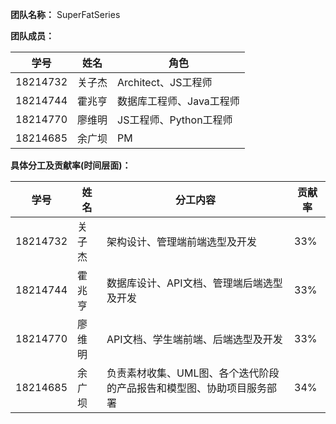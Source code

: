 **团队名称：** SuperFatSeries

**团队成员：**

| 学号 | 姓名 | 角色 |
| ---- | ---- | ---- |
| 18214732 | 关子杰 | Architect、JS工程师 |
| 18214744 | 霍兆亨 | 数据库工程师、Java工程师 |
| 18214770 | 廖维明 | JS工程师、Python工程师 |
| 18214685 | 余广坝 | PM|


**具体分工及贡献率(时间层面)：**

| 学号 | 姓名 | 分工内容 | 贡献率 |
| ---- | -------- | -------- | -------- |
| 18214732 | 关子杰 | 架构设计、管理端前端选型及开发 | 33% |
| 18214744 | 霍兆亨 | 数据库设计、API文档、管理端后端选型及开发 | 33% |
| 18214770 | 廖维明 | API文档、学生端前端、后端选型及开发 | 33% |
| 18214685 | 余广坝 | 负责素材收集、UML图、各个迭代阶段的产品报告和模型图、协助项目服务部署 | 34% |
